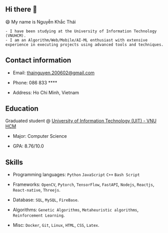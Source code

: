 ## Hi there 👋 
😄 My name is Nguyễn Khắc Thái

```
- I have been studying at the University of Information Technology (VNUHCM). 
- I am an Algorithm/Web/Mobile/AI-ML enthusiast with extensive experience in executing projects using advanced tools and techniques.
```

## Contact information

- Email: [thainguyen.200602@gmail.com](mailto:thainguyen.200602@gmail.com)

- Phone: 086 833 ****

- Address: Ho Chi Minh, Vietnam

## Education

Graduated student @ [University of Information Technology (UIT) - VNU HCM](https://en.uit.edu.vn/overview-vnuhcm-university-information-technology)

- Major: Computer Science

- GPA: 8.76/10.0

## Skills

- Programming languages: `Python` `JavaScript` `C++` `Bash Script`

- Frameworks:  `OpenCV`, `Pytorch`, `TensorFlow`, `FastAPI`, `Nodejs`, `Reactjs`, `React-native`, `Threejs`.

- Database: `SQL`, `MySQL`, `FireBase`.

- Algorithms: `Genetic Algorithms`, `Metaheuristic algorithms`, `Reinforcement Learning`.

- Misc: `Docker`, `Git`, `Linux`, `HTML`, `CSS`, `Latex`.